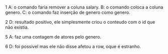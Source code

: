 1
A: o comando faria remover a coluna salary.
B: o comando coloca a coluna genero.
C: o comando faz inserção de genero como genero.

2
D: resultado positivo, ele simplesmente criou o conteudo com o id que não existia.

5
A: faz uma contagem de atores pelo genero.

6
D: foi possivel mas ele não disse afetou a row, oque é estranho.